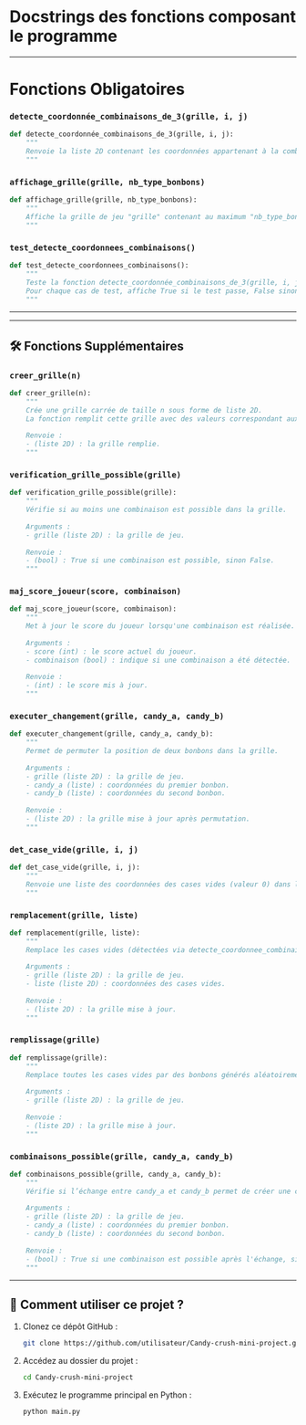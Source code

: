 # Docstrings des fonctions composant le programme

---
# Fonctions Obligatoires 

### `detecte_coordonnée_combinaisons_de_3(grille, i, j)`
```python
def detecte_coordonnée_combinaisons_de_3(grille, i, j):
    """
    Renvoie la liste 2D contenant les coordonnées appartenant à la combinaison du bonbon (i,j).
    """
```

### `affichage_grille(grille, nb_type_bonbons)`
```python
def affichage_grille(grille, nb_type_bonbons):
    """
    Affiche la grille de jeu "grille" contenant au maximum "nb_type_bonbons" couleurs de bonbons différentes.
    """
```

### `test_detecte_coordonnees_combinaisons()`
```python
def test_detecte_coordonnees_combinaisons():
    """
    Teste la fonction detecte_coordonnée_combinaisons_de_3(grille, i, j).
    Pour chaque cas de test, affiche True si le test passe, False sinon.
    """
```
---
---
## 🛠 Fonctions Supplémentaires

### `creer_grille(n)`
```python
def creer_grille(n):
    """
    Crée une grille carrée de taille n sous forme de liste 2D.
    La fonction remplit cette grille avec des valeurs correspondant aux couleurs des différents bonbons.
    
    Renvoie :
    - (liste 2D) : la grille remplie.
    """
```

### `verification_grille_possible(grille)`
```python
def verification_grille_possible(grille):
    """
    Vérifie si au moins une combinaison est possible dans la grille.
    
    Arguments :
    - grille (liste 2D) : la grille de jeu.
    
    Renvoie :
    - (bool) : True si une combinaison est possible, sinon False.
    """
```

### `maj_score_joueur(score, combinaison)`
```python
def maj_score_joueur(score, combinaison):
    """
    Met à jour le score du joueur lorsqu'une combinaison est réalisée.
    
    Arguments :
    - score (int) : le score actuel du joueur.
    - combinaison (bool) : indique si une combinaison a été détectée.
    
    Renvoie :
    - (int) : le score mis à jour.
    """
```

### `executer_changement(grille, candy_a, candy_b)`
```python
def executer_changement(grille, candy_a, candy_b):
    """
    Permet de permuter la position de deux bonbons dans la grille.
    
    Arguments :
    - grille (liste 2D) : la grille de jeu.
    - candy_a (liste) : coordonnées du premier bonbon.
    - candy_b (liste) : coordonnées du second bonbon.
    
    Renvoie :
    - (liste 2D) : la grille mise à jour après permutation.
    """
```

### `det_case_vide(grille, i, j)`
```python
def det_case_vide(grille, i, j):
    """
    Renvoie une liste des coordonnées des cases vides (valeur 0) dans la grille.
    """
```

### `remplacement(grille, liste)`
```python
def remplacement(grille, liste):
    """
    Remplace les cases vides (détectées via detecte_coordonnee_combinaison) par la valeur 0.
    
    Arguments :
    - grille (liste 2D) : la grille de jeu.
    - liste (liste 2D) : coordonnées des cases vides.
    
    Renvoie :
    - (liste 2D) : la grille mise à jour.
    """
```

### `remplissage(grille)`
```python
def remplissage(grille):
    """
    Remplace toutes les cases vides par des bonbons générés aléatoirement.
    
    Arguments :
    - grille (liste 2D) : la grille de jeu.
    
    Renvoie :
    - (liste 2D) : la grille mise à jour.
    """
```

### `combinaisons_possible(grille, candy_a, candy_b)`
```python
def combinaisons_possible(grille, candy_a, candy_b):
    """
    Vérifie si l’échange entre candy_a et candy_b permet de créer une combinaison.
    
    Arguments :
    - grille (liste 2D) : la grille de jeu.
    - candy_a (liste) : coordonnées du premier bonbon.
    - candy_b (liste) : coordonnées du second bonbon.
    
    Renvoie :
    - (bool) : True si une combinaison est possible après l'échange, sinon False.
    """
```

---

## 📌 Comment utiliser ce projet ?
1. Clonez ce dépôt GitHub :
   ```sh
   git clone https://github.com/utilisateur/Candy-crush-mini-project.git
   ```
2. Accédez au dossier du projet :
   ```sh
   cd Candy-crush-mini-project
   ```
3. Exécutez le programme principal en Python :
   ```sh
   python main.py
   ```






